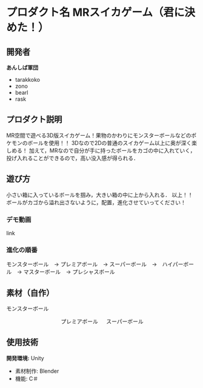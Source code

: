 # プロダクト名 MRスイカゲーム（君に決めた！）
<!-- プロダクト名に変更してください -->


<!-- プロダクト名・イメージ画像を差し変えてください -->


## 開発者
**あんしば軍団**
- tarakkoko
- zono
- bearl
- rask
<!-- チームIDとチーム名を入力してください -->


<!-- ## 目的 -->


<!-- テーマ「関西をいい感じに」に対して、考案するプロダクトがどういった(Why)背景から思いついたのか、どのよう(What)な課題があり、どのよう(How)に解決するのかを入力してください -->


## プロダクト説明
<!-- 開発したプロダクトの説明を入力してください -->
MR空間で遊べる3D版スイカゲーム！果物のかわりにモンスターボールなどのポケモンのボールを使用！！
3Dなので2Dの普通のスイカゲーム以上に奥が深く楽しめる！
加えて，MRなので自分が手に持ったボールをカゴの中に入れていく，投げ入れることができるので，高い没入感が得られる．


## 遊び方
<!-- 開発したプロダクトの操作説明について入力してください。また、操作説明デモ動画があれば、埋め込みやリンクを記載してください -->
小さい箱に入っているボールを掴み，大きい箱の中に上から入れる．
以上！！
ボールがカゴから溢れ出さないように，配置，進化させていってください！

### デモ動画
link

### 進化の順番
モンスターボール　→ プレミアボール　→ スーパーボール　→　ハイパーボール　→ マスターボール　→ プレシャスボール


## 素材（自作）
モンスターボール

　　　　　　　　　　
プレミアボール
　
スーパーボール

## 使用技術
**開発環境:** Unity

- 素材制作: Blender
- 機能: C＃
          

<!--
markdownの記法はこちらを参照してください！
https://docs.github.com/ja/get-started/writing-on-github/getting-started-with-writing-and-formatting-on-github/basic-writing-and-formatting-syntax
-->
